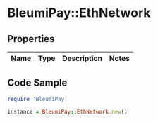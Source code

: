 # BleumiPay::EthNetwork

## Properties

Name | Type | Description | Notes
------------ | ------------- | ------------- | -------------

## Code Sample

```ruby
require 'BleumiPay'

instance = BleumiPay::EthNetwork.new()
```


